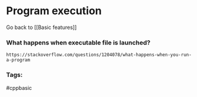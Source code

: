 # Program execution
Go back to [[Basic features]]

### What happens when executable file is launched? 
	https://stackoverflow.com/questions/1204078/what-happens-when-you-run-a-program
	
	
	
### Tags: 
#cppbasic
